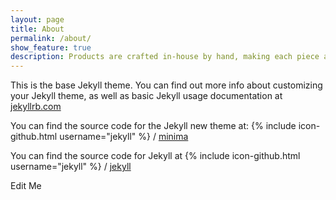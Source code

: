 ```yaml
---
layout: page
title: About
permalink: /about/
show_feature: true
description: Products are crafted in-house by hand, making each piece a labour of love and an exercise in craftsmanship.
---
```


This is the base Jekyll theme. You can find out more info about customizing your Jekyll theme, as well as basic Jekyll usage documentation at [jekyllrb.com](http://jekyllrb.com/)

You can find the source code for the Jekyll new theme at:
{% include icon-github.html username="jekyll" %} /
[minima](https://github.com/jekyll/minima)

You can find the source code for Jekyll at
{% include icon-github.html username="jekyll" %} /
[jekyll](https://github.com/jekyll/jekyll)

<div class="editable">
    Edit Me
</div>